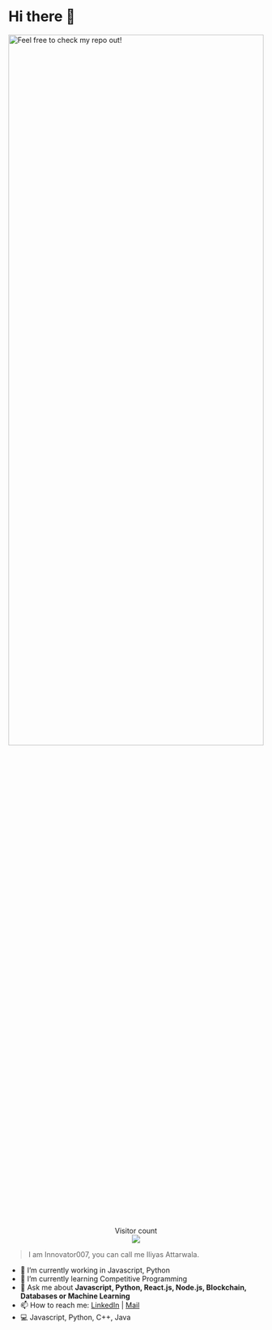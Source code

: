 # Hi there :wave:

<img width="100%" height="60%" src="https://images.unsplash.com/photo-1500989145603-8e7ef71d639e?ixid=MXwxMjA3fDB8MHxwaG90by1wYWdlfHx8fGVufDB8fHw%3D&ixlib=rb-1.2.1&auto=format&fit=crop&w=755&q=80" alt="Feel free to check my repo out!">

<p align="center"> 
  Visitor count<br>
  <img src="https://profile-counter.glitch.me/Innovator007/count.svg" />
</p>

> I am Innovator007, you can call me Iliyas Attarwala. 

- 🔭 I’m currently working in Javascript, Python
- 🌱 I’m currently learning Competitive Programming
- 💬 Ask me about **Javascript, Python, React.js, Node.js, Blockchain, Databases or Machine Learning**
- 📫 How to reach me: [LinkedIn](https://linkedin.com/in/iliyas-attarwala) | [Mail](iliyasmattarwala@gmail.com)
- 💻 Javascript, Python, C++, Java

